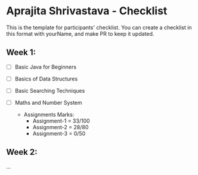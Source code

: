 #  Aprajita Shrivastava - Checklist
This is the template for participants' checklist. You can create a checklist in this format with yourName, and make PR to keep it updated.

## Week 1:

- [ ] Basic Java for Beginners
- [ ] Basics of Data Structures
- [ ] Basic Searching Techniques
- [ ] Maths and Number System

  * Assignments Marks:
    - Assignment-1 = 33/100
    - Assignment-2 = 28/80
    - Assignment-3 = 0/50
    
 ## Week 2:
...

